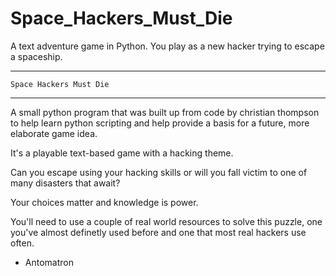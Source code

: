 # Space_Hackers_Must_Die
A text adventure game in Python. You play as a new hacker trying to escape a spaceship.


***********************************
	Space Hackers Must Die
***********************************


A small python program that was built up from code by christian thompson to help learn python 
scripting and help provide a basis for a future, more elaborate game idea.

It's a playable text-based game with a hacking theme.

Can you escape using your hacking skills or will you fall victim to one of many disasters
that await? 

Your choices matter and knowledge is power.

You'll need to use a couple of real world resources to solve this puzzle, one you've almost
definetly used before and one that most real hackers use often.


  - Antomatron

